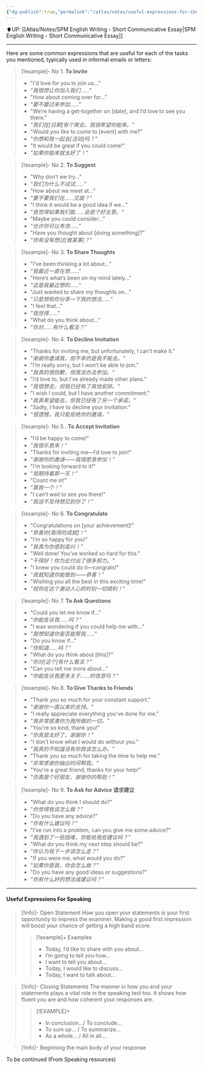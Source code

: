 ```yaml
---
{"dg-publish":true,"permalink":"/atlas/notes/useful-expressions-for-short-communicative-essay/"}
---
```


⬆️UP: [[Atlas/Notes/SPM English Writing - Short Communicative Essay\|SPM English Writing - Short Communicative Essay]]

---

Here are some common expressions that are useful for each of the tasks you mentioned, typically used in informal emails or letters:

> [!example]- No 1. **To Invite**
> - "I'd love for you to join us..." 
> - *"我很想让你加入我们……"*
> - "How about coming over for..."
> - *"要不要过来参加……"*
> - "We’re having a get-together on [date], and I’d love to see you there."
> - *"我们在[日期]有个聚会，我很希望你能来。"*
> - "Would you like to come to [event] with me?"
> - *"你想和我一起去[活动]吗？"*
> - "It would be great if you could come!"
> - *"如果你能来就太好了！"*

 > [!example]- No 2. **To Suggest**
> - "Why don’t we try..."
> - *"我们为什么不试试……"*
> - "How about we meet at..."
> - *"要不要我们在……见面？"*
> - "I think it would be a good idea if we..."
> - *"我觉得如果我们能……会是个好主意。"*
> - "Maybe you could consider..."
> - *"也许你可以考虑……"*
> - "Have you thought about [doing something]?"
> - *"你有没有想过[做某事]？"*

> [!example]- No 3. **To Share Thoughts**
> - "I’ve been thinking a lot about..."
> - *"我最近一直在想……"*
> - "Here’s what’s been on my mind lately..."
> - *"这是我最近想的……"*
> - "Just wanted to share my thoughts on..."
> - *"只是想和你分享一下我的想法……"*
> - "I feel that..."
> - *"我觉得……"*
> - "What do you think about..."
> - *"你对……有什么看法？"*

> [!example]- No 4. **To Decline Invitation**
> - "Thanks for inviting me, but unfortunately, I can’t make it."
> - *"谢谢你邀请我，但不幸的是我不能去。"*
> - "I’m really sorry, but I won’t be able to join."
> - *"我真的很抱歉，但我没办法参加。"*
> - "I’d love to, but I’ve already made other plans."
> - *"我很想去，但我已经有了其他安排。"*
> - "I wish I could, but I have another commitment."
> - *"我真希望能去，但我已经有了另一个承诺。"*
> - "Sadly, I have to decline your invitation."
> - *"很遗憾，我只能拒绝你的邀请。"*

> [!example]- No 5 . **To Accept Invitation**
> - "I’d be happy to come!"
> - *"我很乐意来！"*
> - "Thanks for inviting me—I’d love to join!"
> - *"谢谢你的邀请——我很愿意参加！"*
> - "I’m looking forward to it!"
> - *"我期待着那一天！"*
> - "Count me in!"
> - *"算我一个！"*
> - "I can’t wait to see you there!"
> - *"我迫不及待想见到你了！"*

> [!example]- No 6. **To Congratulate**
> - "Congratulations on [your achievement]!"
> - *"恭喜你[取得的成就]！"*
> - "I’m so happy for you!"
> - *"我真为你感到高兴！"*
> - "Well done! You’ve worked so hard for this."
> - *"干得好！你为此付出了很多努力。"*
> - "I knew you could do it—congrats!"
> - *"我就知道你能做到——恭喜！"*
> - "Wishing you all the best in this exciting time!"
> - *"祝你在这个激动人心的时刻一切顺利！"*

> [!example]- No 7. **To Ask Questions**
> - "Could you let me know if..."
> - *"你能告诉我……吗？"*
> - "I was wondering if you could help me with..."
> - *"我想知道你是否能帮我……"*
> - "Do you know if..."
> - *"你知道……吗？"*
> - "What do you think about [this]?"
> - *"你对[这个]有什么看法？"*
> - "Can you tell me more about..."
> - *"你能告诉我更多关于……的信息吗？"*

> [!example]- No 8. **To Give Thanks to Friends**
> - "Thank you so much for your constant support."
> - *"谢谢你一直以来的支持。"*
> - "I really appreciate everything you've done for me."
> - *"我非常感激你为我所做的一切。"*
> - "You're so kind, thank you!"
> - *"你真是太好了，谢谢你！"*
> - "I don’t know what I would do without you."
> - *"我真的不知道没有你我该怎么办。"*
> - "Thank you so much for taking the time to help me."
> - *"非常感谢你抽出时间帮我。"*
> - "You're a great friend, thanks for your help!"
> - *"你真是个好朋友，谢谢你的帮助！"*

> [!example]- No 9. **To Ask for Advice 请求建议**
> - "What do you think I should do?"
> - *"你觉得我该怎么做？"*
> - "Do you have any advice?"
> - *"你有什么建议吗？"*
> - "I’ve run into a problem, can you give me some advice?"
> - *"我遇到了一些困难，你能给我些建议吗？"*
> - "What do you think my next step should be?"
> - *"你认为我下一步该怎么走？"*
> - "If you were me, what would you do?"
> - *"如果你是我，你会怎么做？"*
> - "Do you have any good ideas or suggestions?"
> - *"你有什么好的想法或建议吗？"*

---

#### Useful Expressions For Speaking

> [!info]- Open Statement
> How you open your statements is your first opportunity to impress the examiner. Making a good first impression will boost your chance of getting a high band score.
> > [!example]+ Examples
> > - Today, I’d like to share with you about…
> > - I’m going to tell you how…
> > - I want to tell you about…
> > - Today, I would like to discuss…
> > - Today, I want to talk about…

> [!info]- Closing Statements
> The manner in how you end your statements plays a vital role in the speaking test too. It shows how fluent you are and how coherent your responses are.
> > [!EXAMPLE]+ 
> > - In conclusion…/ To conclude…
> > - To sum up… / To summarize…
> > - As a whole… / All in all…

> [!info]- Beginning the main body of your response

To be continued (From Speaking resources)